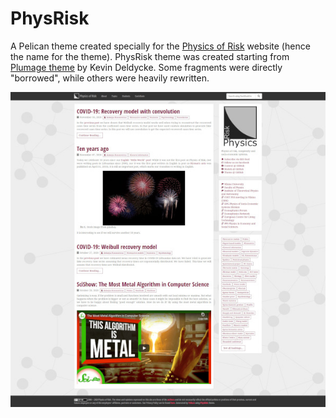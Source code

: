 # PhysRisk

A Pelican theme created specially for the [Physics of Risk](http://rf.mokslasplius.lt/) website (hence the name for the theme). PhysRisk theme was created starting from [Plumage theme](https://github.com/kdeldycke/plumage) by Kevin Deldycke. Some fragments were directly "borrowed", while others were heavily rewritten.

![theme screenshot](screenshot.jpg)
